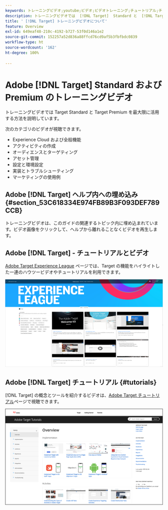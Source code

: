 ```yaml
---
keywords: トレーニングビデオ;youtube;ビデオ;ビデオトレーニング;チュートリアル;チュートリアル;ビデオ
description: トレーニングビデオでは  [!DNL Target]  Standard と  [!DNL Target]  Premium を最大限に活用する方法を説明しています。
title: ' [!DNL Target] トレーニングビデオについて'
feature: Overview
exl-id: 649eaf48-210c-4192-b727-53f0d146a1e2
source-git-commit: 152257a52d836a88ffcd76cd9af5b3fbfbdc0839
workflow-type: ht
source-wordcount: '162'
ht-degree: 100%

---
```


# Adobe [!DNL Target] Standard および Premium のトレーニングビデオ

トレーニングビデオでは Target Standard と Target Premium を最大限に活用する方法を説明しています。

次のカテゴリのビデオが視聴できます。

* Experience Cloud および全般機能
* アクティビティの作成
* オーディエンスとターゲティング
* アセット管理
* 設定と環境設定
* 実装とトラブルシューティング
* マーケティングの使用例

## Adobe [!DNL Target] ヘルプ内への埋め込み {#section_53C618334E974FB89B3F093DEF789CCB}

トレーニングビデオは、このガイドの関連するトピック内に埋め込まれています。ビデオ画像をクリックして、ヘルプから離れることなくビデオを再生します。

## Adobe [!DNL Target] - チュートリアルとビデオ

[Adobe Target Experience League](https://guided.adobe.com/#recommended/solutions/target) ページでは、Target の機能をハイライトした一連のハウツービデオやチュートリアルを利用できます。

![Experience League ビデオ](/help/main/c-intro/assets/experience-league.png)

## Adobe [!DNL Target] チュートリアル {#tutorials}

[!DNL Target] の概念とツールを紹介するビデオは、[Adobe Target チュートリアル](https://experienceleague.adobe.com/docs/target-learn/tutorials/overview.html?lang=ja)ページで視聴できます。

![Adobe Target チュートリアル](/help/main/c-intro/assets/adobe-target-tutorials-new.png)
